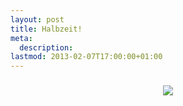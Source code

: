 ```yaml
---
layout: post
title: Halbzeit!
meta:
  description:
lastmod: 2013-02-07T17:00:00+01:00
---
```


<center>
  <img
      src="https://lh4.googleusercontent.com/-nPWmtJltlDY/URPBd4MBZvI/AAAAAAAADvo/9RpStwMAbcw/s800/ultraschall2.jpg"
      style="margin-top: 0.6em;"/>
</center>
